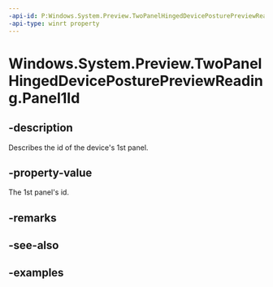 ```yaml
---
-api-id: P:Windows.System.Preview.TwoPanelHingedDevicePosturePreviewReading.Panel1Id
-api-type: winrt property
---
```


<!-- Property syntax.
public string Panel1Id { get; }
-->

# Windows.System.Preview.TwoPanelHingedDevicePosturePreviewReading.Panel1Id

## -description
Describes the id of the device's 1st panel.

## -property-value
The 1st panel's id.

## -remarks

## -see-also

## -examples

